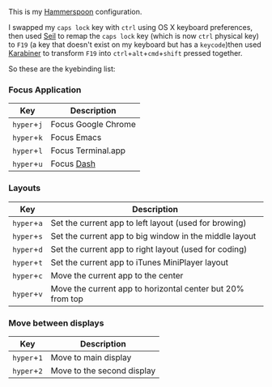 This is my [Hammerspoon](https://github.com/Hammerspoon/hammerspoon) configuration.

I swapped my `caps lock` key with `ctrl` using OS X keyboard preferences, then used [Seil](https://pqrs.org/osx/karabiner/seil.html.en) to remap the `caps lock` key (which is now `ctrl` physical key) to `F19` (a key that doesn't exist on my keyboard but has a `keycode`)then used [Karabiner](https://pqrs.org/osx/karabiner/index.html.en) to transform `F19` into `ctrl`+`alt`+`cmd`+`shift` pressed together.

So these are the kyebinding list:

### Focus Application

| Key | Description |
|-----|-------------|
| `hyper`+`j` | Focus Google Chrome |
| `hyper`+`k` | Focus Emacs |
| `hyper`+`l` | Focus Terminal.app |
| `hyper`+`u` | Focus [Dash](https://kapeli.com/dash) |


### Layouts

| Key | Description |
|-----|-------------|
| `hyper`+`a` | Set the current app to left layout (used for browing) |
| `hyper`+`s` | Set the current app to big window in the middle layout |
| `hyper`+`d` | Set the current app to right layout (used for coding) |
| `hyper`+`t` | Set the current app to iTunes MiniPlayer layout |
| `hyper`+`c` | Move the current app to the center |
| `hyper`+`v` | Move the current app to horizontal center but 20% from top |


### Move between displays

| Key | Description |
|-----|-------------|
| `hyper`+`1` | Move to main display |
| `hyper`+`2` | Move to the second display |
